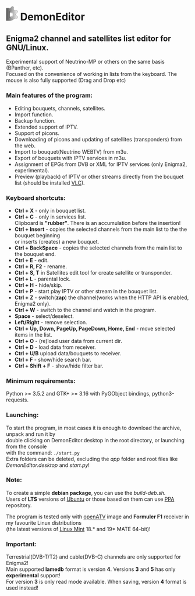 # <img src="app/ui/icons/hicolor/96x96/apps/demon-editor.png" width="32" /> DemonEditor

## Enigma2 channel and satellites list editor for GNU/Linux.                                                                          
Experimental support of Neutrino-MP or others on the same basis (BPanther, etc).                                                   
Focused on the convenience of working in lists from the keyboard. The mouse is also fully supported (Drag and Drop etc)

### Main features of the program:
* Editing bouquets, channels, satellites.
* Import function.
* Backup function.
* Extended support of IPTV.
* Support of picons.
* Downloading of picons and updating of satellites (transponders) from the web.
* Import to bouquet(Neutrino WEBTV) from m3u.
* Export of bouquets with IPTV services in m3u.
* Assignment of EPGs from DVB or XML for IPTV services (only Enigma2, experimental).
* Preview (playback) of IPTV or other streams directly from the bouquet list (should be installed [VLC](https://www.videolan.org/vlc/)).
                                                                                                 
### Keyboard shortcuts:
* **Ctrl + X** - only in bouquet list.
* **Ctrl + C** - only in services list.                                                                 
Clipboard is **"rubber"**. There is an accumulation before the insertion!                                                                                                                     
* **Ctrl + Insert** - copies the selected channels from the main list to the the bouquet beginning                                                           
 or inserts (creates) a new bouquet.                                                                                    
* **Ctrl + BackSpace** - copies the selected channels from the main list to the bouquet end.
* **Ctrl + E** - edit.                                                                                                                                                                                                                                                                                                                    
* **Ctrl + R, F2** - rename.                                                                                                                                                                                                                                                                                                                     
* **Ctrl + S, T** in Satellites edit tool for create satellite or transponder.                                                                 
* **Ctrl + L** - parental lock.                                                                                                          
* **Ctrl + H** - hide/skip.                                                                                                                                                                                                 
* **Ctrl + P** - start play IPTV or other stream in the bouquet list.                                                                                        
* **Ctrl + Z** - switch(**zap**) the channel(works when the HTTP API is enabled, Enigma2 only).                         
* **Ctrl + W** - switch to the channel and watch in the program.                                                                                                                                                                                                                                                                                                                                                                                                      
* **Space** - select/deselect.                                                                                                                                                                                                                                                                                                           
* **Left/Right** - remove selection.                                                                                       
* **Ctrl + Up, Down, PageUp, PageDown, Home, End** - move selected items in the list.                                   
* **Ctrl + O** - (re)load user data from current dir.                                                                   
* **Ctrl + D** - load data from receiver.                                                                                                                                                         
* **Ctrl + U/B** upload data/bouquets to receiver.
* **Ctrl + F** - show/hide search bar.
* **Ctrl + Shift + F** - show/hide filter bar.
                                                                                                                                                                                                                                                                       
### Minimum requirements:
Python >= 3.5.2 and GTK+ >= 3.16 with PyGObject bindings, python3-requests. 
                                            
### Launching:                                                                                                           
To start the program, in most cases it is enough to download the archive, unpack and run it by                                                   
double clicking on DemonEditor.desktop in the root directory, or launching from the console                                                           
with the command: ```./start.py```                                                                              
Extra folders can be deleted, excluding the *app* folder and root files like *DemonEditor.desktop* and *start.py*!      
                                                                                                                                                                       
### Note:
To create a simple **debian package**, you can use the *build-deb.sh.*                                                   
Users of **LTS** versions of [Ubuntu](https://ubuntu.com/) or those based on them can use [PPA](https://launchpad.net/~dmitriy-yefremov/+archive/ubuntu/demon-editor) repository.

The program is tested only with [openATV](https://www.opena.tv/) image and **Formuler F1** receiver in my favourite Linux distributions                                                            
(the latest versions of [Linux Mint](https://linuxmint.com/) 18.* and 19* MATE 64-bit)!                                                                                                                                                                                                                                                                             

### Important: 
Terrestrial(DVB-T/T2) and cable(DVB-C) channels are only supported for Enigma2!                                                                                                
Main supported **lamedb** format is version **4**. Versions **3** and **5** has only **experimental** support!                                                                                                                                                        
For version **3** is only read mode available. When saving, version **4** format is used instead!                                                                                                                                             


